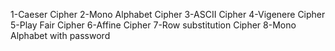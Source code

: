 1-Caeser Cipher
2-Mono Alphabet Cipher
3-ASCII Cipher
4-Vigenere Cipher
5-Play Fair Cipher
6-Affine Cipher
7-Row substitution Cipher
8-Mono Alphabet with password
